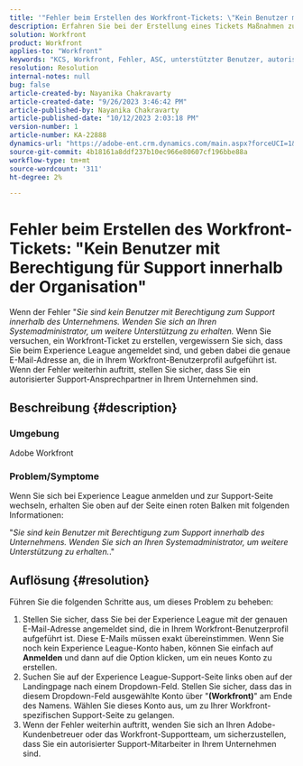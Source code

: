```yaml
---
title: '"Fehler beim Erstellen des Workfront-Tickets: \"Kein Benutzer mit Berechtigung für Support innerhalb der Organisation\"'
description: Erfahren Sie bei der Erstellung eines Tickets Maßnahmen zur Behebung des Workfront-Fehlers "Sie sind kein Benutzer mit Berechtigung im Unternehmen". Bestätigen Sie die E-Mail-Adresse.
solution: Workfront
product: Workfront
applies-to: "Workfront"
keywords: "KCS, Workfront, Fehler, ASC, unterstützter Benutzer, autorisierter Support-Kontakt"
resolution: Resolution
internal-notes: null
bug: false
article-created-by: Nayanika Chakravarty
article-created-date: "9/26/2023 3:46:42 PM"
article-published-by: Nayanika Chakravarty
article-published-date: "10/12/2023 2:03:18 PM"
version-number: 1
article-number: KA-22888
dynamics-url: "https://adobe-ent.crm.dynamics.com/main.aspx?forceUCI=1&pagetype=entityrecord&etn=knowledgearticle&id=3170cadd-835c-ee11-be6f-6045bd006149"
source-git-commit: 4b18161a8ddf237b10ec966e80607cf196bbe88a
workflow-type: tm+mt
source-wordcount: '311'
ht-degree: 2%

---
```


# Fehler beim Erstellen des Workfront-Tickets: &quot;Kein Benutzer mit Berechtigung für Support innerhalb der Organisation&quot;


Wenn der Fehler &quot;*Sie sind kein Benutzer mit Berechtigung zum Support innerhalb des Unternehmens. Wenden Sie sich an Ihren Systemadministrator, um weitere Unterstützung zu erhalten.* Wenn Sie versuchen, ein Workfront-Ticket zu erstellen, vergewissern Sie sich, dass Sie beim Experience League angemeldet sind, und geben dabei die genaue E-Mail-Adresse an, die in Ihrem Workfront-Benutzerprofil aufgeführt ist. Wenn der Fehler weiterhin auftritt, stellen Sie sicher, dass Sie ein autorisierter Support-Ansprechpartner in Ihrem Unternehmen sind.

## Beschreibung {#description}


### Umgebung

Adobe Workfront

### Problem/Symptome

Wenn Sie sich bei Experience League anmelden und zur Support-Seite wechseln, erhalten Sie oben auf der Seite einen roten Balken mit folgenden Informationen:

&quot;*Sie sind kein Benutzer mit Berechtigung zum Support innerhalb des Unternehmens. Wenden Sie sich an Ihren Systemadministrator, um weitere Unterstützung zu erhalten.*.&quot;


## Auflösung {#resolution}


Führen Sie die folgenden Schritte aus, um dieses Problem zu beheben:

1. Stellen Sie sicher, dass Sie bei der Experience League mit der genauen E-Mail-Adresse angemeldet sind, die in Ihrem Workfront-Benutzerprofil aufgeführt ist. Diese E-Mails müssen exakt übereinstimmen.    Wenn Sie noch kein Experience League-Konto haben, können Sie einfach auf <b>Anmelden</b> und dann auf die Option klicken, um ein neues Konto zu erstellen.
2. Suchen Sie auf der Experience League-Support-Seite links oben auf der Landingpage nach einem Dropdown-Feld. Stellen Sie sicher, dass das in diesem Dropdown-Feld ausgewählte Konto über &quot;<b>(Workfront)</b>&quot; am Ende des Namens. Wählen Sie dieses Konto aus, um zu Ihrer Workfront-spezifischen Support-Seite zu gelangen.
3. Wenn der Fehler weiterhin auftritt, wenden Sie sich an Ihren Adobe-Kundenbetreuer oder das Workfront-Supportteam, um sicherzustellen, dass Sie ein autorisierter Support-Mitarbeiter in Ihrem Unternehmen sind.

